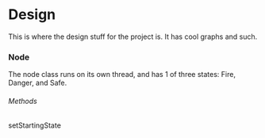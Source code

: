 # Design
This is where the design stuff for the project is. It has cool 
graphs and such.


### Node
The node class runs on its own thread, and has 1 of three states: Fire, Danger, and Safe.

###### Methods
setStartingState